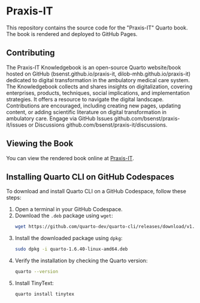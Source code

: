 # Praxis-IT

This repository contains the source code for the "Praxis-IT" Quarto book. The book is rendered and deployed to GitHub Pages.

## Contributing

The Praxis-IT Knowledgebook is an open-source Quarto website/book hosted on GitHub (bsenst.github.io/praxis-it, dilob-mhb.github.io/praxis-it) dedicated to digital transformation in the ambulatory medical care system. The Knowledgebook collects and shares insights on digitalization, covering enterprises, products, techniques, social implications, and implementation strategies. It offers a resource to navigate the digital landscape. Contributions are encouraged, including creating new pages, updating content, or adding scientific literature on digital transformation in ambulatory care. Engage via GitHub Issues github.com/bsenst/praxis-it/issues or Discussions github.com/bsenst/praxis-it/discussions.

## Viewing the Book

You can view the rendered book online at [Praxis-IT](https://bsenst.github.io/praxis-it).

## Installing Quarto CLI on GitHub Codespaces

To download and install Quarto CLI on a GitHub Codespace, follow these steps:

1. Open a terminal in your GitHub Codespace.
2. Download the `.deb` package using `wget`:
    ```sh
    wget https://github.com/quarto-dev/quarto-cli/releases/download/v1.6.40/quarto-1.6.40-linux-amd64.deb
    ```
3. Install the downloaded package using `dpkg`:
    ```sh
    sudo dpkg -i quarto-1.6.40-linux-amd64.deb
    ```
4. Verify the installation by checking the Quarto version:
    ```sh
    quarto --version
    ```
5. Install TinyText:
    ```sh
    quarto install tinytex
    ```
